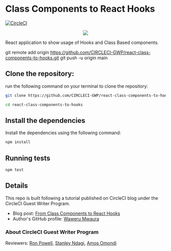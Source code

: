 # Class Components to React Hooks

[![CircleCI](https://circleci.com/gh/CIRCLECI-GWP/react-class-components-to-hooks.svg?style=svg)](https://circleci.com/gh/CIRCLECI-GWP/react-class-components-to-hooks)

<p align="center"><img src="https://avatars3.githubusercontent.com/u/59034516"></p>

React application to show usage of Hooks and Class Based components.

git remote add origin https://github.com/CIRCLECI-GWP/react-class-components-to-hooks.git
git push -u origin main

## Clone the repository:

run the following command on your terminal to clone the repository:

```bash
git clone https://github.com/CIRCLECI-GWP/react-class-components-to-hooks.git

cd react-class-components-to-hooks
```

## Install the dependencies

Install the dependencies using the following command:

```bash
npm install
```

## Running tests

```bash
npm test
```

## Details

This repo is built following a tutorial published on CircleCI blog under the CircleCI Guest Writer Program.

- Blog post: [From Class Components to React Hooks][blog]
- Author's GitHub profile: [Waweru Mwaura][author]

### About CircleCI Guest Writer Program

Reviewers: [Ron Powell][ron], [Stanley Ndagi][stan], [Amos Omondi][amos]

[blog]: https://circleci.com/blog/from-class-components-to-react-hooks/
[author]: https://github.com/mwaz
[ron]: https://github.com/ronpowelljr
[stan]: https://github.com/NdagiStanley
[amos]: https://github.com/amos-o
